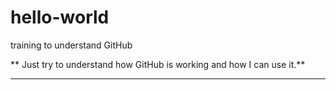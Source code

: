 # hello-world
training to understand GitHub

** Just try to understand how GitHub is working and how I can use it.**

---
